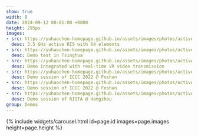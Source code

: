 ```yaml
---
show: true
width: 8
date: 2024-09-12 00:01:00 +0800
height: 295px
images:
- src: https://yuhaochen-homepage.github.io/assets/images/photos/active-proto.jpg
  desc: 3.5 GHz active RIS with 64 elements
- src: https://yuhaochen-homepage.github.io/assets/images/photos/active-test.jpg
  desc: Demo test in Tsinghua
- src: https://yuhaochen-homepage.github.io/assets/images/photos/active-VR.jpg
  desc: Demo integrated with real-time VR video transmission
- src: https://yuhaochen-homepage.github.io/assets/images/photos/active-ICCC.jpg
  desc: Demo session of ICCC 2022 @ Foshan
- src: https://yuhaochen-homepage.github.io/assets/images/photos/active-ICCC2.jpg
  desc: Demo session of ICCC 2022 @ Foshan
- src: https://yuhaochen-homepage.github.io/assets/images/photos/active-RISTA.jpg
  desc: Demo session of RISTA @ Hangzhou
group: Demos
---
```


{% include widgets/carousel.html id=page.id images=page.images height=page.height %}
